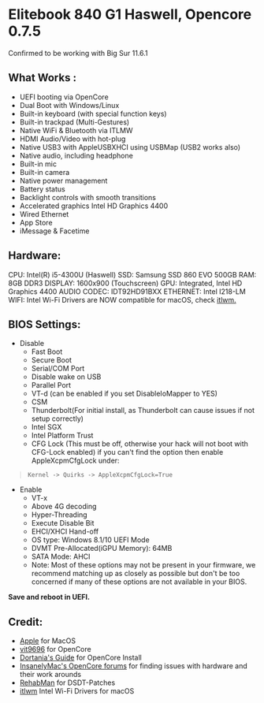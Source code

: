 # Elitebook 840 G1 Haswell,  Opencore 0.7.5

Confirmed to be working with Big Sur 11.6.1


## What Works :

- UEFI booting via OpenCore
- Dual Boot with Windows/Linux
- Built-in keyboard (with special function keys)
- Built-in trackpad (Multi-Gestures)
- Native WiFi & Bluetooth via ITLMW
- HDMI Audio/Video with hot-plug
- Native USB3 with AppleUSBXHCI using USBMap (USB2 works also)
- Native audio, including headphone
- Built-in mic
- Built-in camera
- Native power management
- Battery status
- Backlight controls with smooth transitions
- Accelerated graphics Intel HD Graphics 4400
- Wired Ethernet
- App Store
- iMessage & Facetime


## Hardware:

CPU: Intel(R) i5-4300U (Haswell)
SSD: Samsung SSD 860 EVO 500GB
RAM: 8GB DDR3
DISPLAY: 1600x900 (Touchscreen)
GPU: Integrated, Intel HD Graphics 4400
AUDIO CODEC: IDT92HD91BXX
ETHERNET: Intel I218-LM
WIFI: Intel Wi-Fi Drivers are NOW compatible for macOS, check [itlwm.](https://github.com/OpenIntelWireless/itlwm)

## BIOS Settings:

- Disable
  - Fast Boot
  - Secure Boot
  - Serial/COM Port
  - Disable wake on USB
  - Parallel Port
  - VT-d (can be enabled if you set DisableIoMapper to YES)
  - CSM
  - Thunderbolt(For initial install, as Thunderbolt can cause issues if not setup correctly)
  - Intel SGX
  - Intel Platform Trust
  - CFG Lock (This must be off, otherwise your hack will not boot with CFG-Lock enabled) if you can't find the option then enable AppleXcpmCfgLock under:

>     Kernel -> Quirks -> AppleXcpmCfgLock=True

- Enable
  - VT-x
  - Above 4G decoding
  - Hyper-Threading
  - Execute Disable Bit
  - EHCI/XHCI Hand-off
  - OS type: Windows 8.1/10 UEFI Mode
  - DVMT Pre-Allocated(iGPU Memory): 64MB
  - SATA Mode: AHCI
  - Note: Most of these options may not be present in your firmware, we recommend matching up as closely as possible but don't be too concerned if many of these options are not available in your BIOS.

**Save and reboot in UEFI.**

## Credit:

   - [Apple](https://www.apple.com/) for MacOS
   - [vit9696](https://github.com/vit9696) for OpenCore
   - [Dortania's Guide](https://dortania.github.io/OpenCore-Install-Guide/) for OpenCore Install
   - [InsanelyMac's OpenCore forums](https://www.insanelymac.com/forum/topic/338516-opencore-discussion/) for finding issues with hardware and their work arounds
   - [RehabMan](https://github.com/RehabMan) for DSDT-Patches
   - [itlwm](https://github.com/OpenIntelWireless/itlwm) Intel Wi-Fi Drivers for macOS

